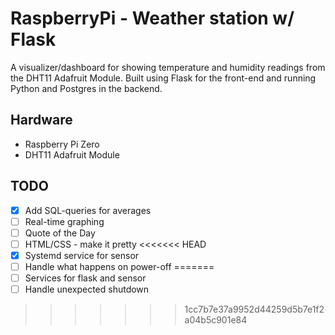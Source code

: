 # RaspberryPi - Weather station w/ Flask
A visualizer/dashboard for showing temperature and humidity readings from the DHT11 Adafruit Module.
Built using Flask for the front-end and running Python and Postgres in the backend.

## Hardware
- Raspberry Pi Zero 
- DHT11 Adafruit Module

## TODO
- [X] Add SQL-queries for averages
- [ ] Real-time graphing
- [ ] Quote of the Day
- [ ] HTML/CSS - make it pretty
<<<<<<< HEAD
- [X] Systemd service for sensor
- [ ] Handle what happens on power-off
=======
- [ ] Services for flask and sensor
- [ ] Handle unexpected shutdown
>>>>>>> 1cc7b7e37a9952d44259d5b7e1f2a04b5c901e84
